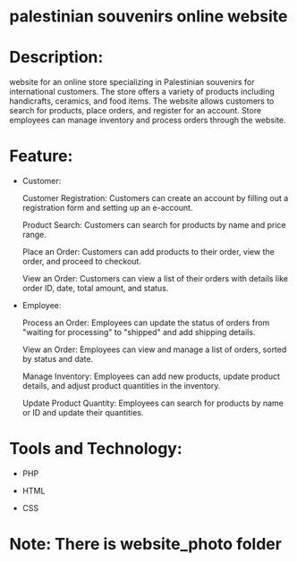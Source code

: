 # palestinian souvenirs online website

# Description:
website for an online store specializing in Palestinian souvenirs for international customers.
The store offers a variety of products including handicrafts, ceramics, and food items.
The website allows customers to search for products, place orders, and register for an account.
Store employees can manage inventory and process orders through the website.

# Feature:

- Customer:
  
  Customer Registration: Customers can create an account by filling out a registration form and setting up an e-account.

  Product Search: Customers can search for products by name and price range.

  Place an Order: Customers can add products to their order, view the order, and proceed to checkout.

  View an Order: Customers can view a list of their orders with details like order ID, date, total amount, and status.


- Employee:
  
  Process an Order: Employees can update the status of orders from "waiting for processing" to "shipped" and add shipping details.

  View an Order: Employees can view and manage a list of orders, sorted by status and date.

  Manage Inventory: Employees can add new products, update product details, and adjust product quantities in the inventory.

  Update Product Quantity: Employees can search for products by name or ID and update their quantities.


# Tools and Technology:

- PHP

- HTML

- CSS

# Note: There is website_photo folder
